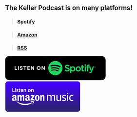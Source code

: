 ## The Keller Podcast is on many platforms!

>### [Spotify](https://open.spotify.com/show/0htwdort4G1c4pSE8SKiT8?si=934950cf60de4429)

>### [Amazon](https://music.amazon.com/podcasts/4f13620e-3259-40ef-953c-4e4a00b73e9f/the-keller-podcast)

>### [RSS](https://anchor.fm/s/e0e1deb8/podcast/rss)
[![Spotify](spotify-podcast-badge-blk-grn-330x80-1.png)](https://open.spotify.com/show/0htwdort4G1c4pSE8SKiT8?si=934950cf60de4429)
[![Amazon](Amazon-Music-redhood-button-blue.png)](https://music.amazon.com/podcasts/4f13620e-3259-40ef-953c-4e4a00b73e9f/the-keller-podcast)
